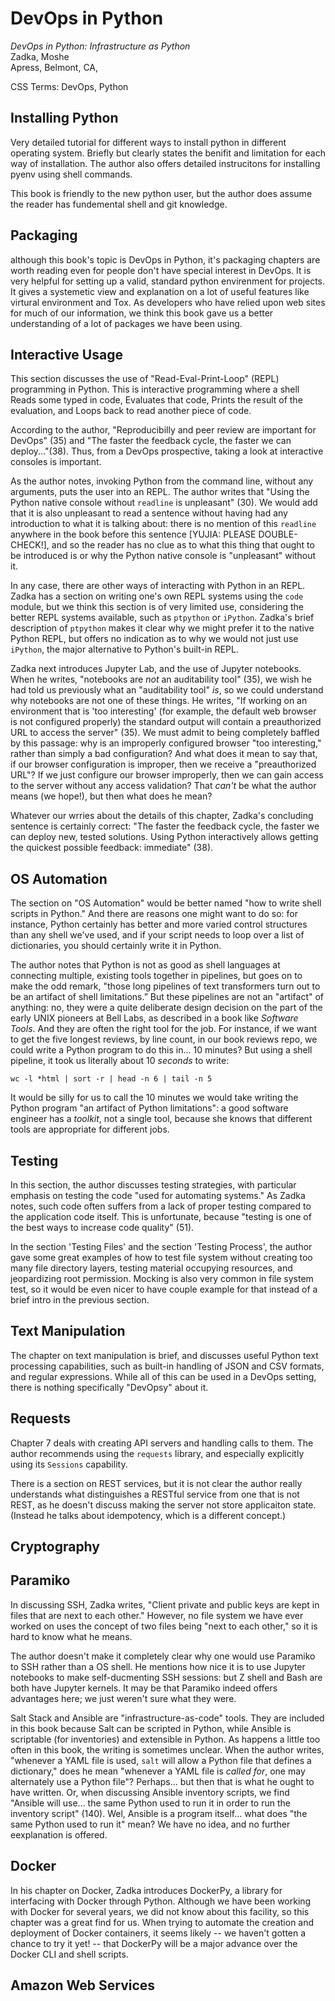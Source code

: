 # DevOps in Python

*DevOps in Python: Infrastructure as Python*  
Zadka, Moshe  
Apress, Belmont, CA, 



CSS Terms: DevOps, Python


## Installing Python

Very detailed tutorial for different ways to install python in different
operating system. Briefly but clearly states the benifit and limitation for
each way of installation. The author also offers detailed instrucitons for
installing pyenv using shell commands.

This book is friendly to the new python user, but the author does assume the
reader has fundemental shell and git knowledge. 

## Packaging

although this book's topic is DevOps in Python, it's packaging chapters are worth
reading even for people don't have special interest in DevOps. It is very helpful
for setting up a valid, standard python envirenment for projects. It gives a
systemetic view and explanation on a lot of useful features like virtural
environment and Tox. As developers who have relied upon
web sites for much of our information, we think this book gave us a
better understanding of a lot of packages we have been using.


## Interactive Usage

This section discusses the use of "Read-Eval-Print-Loop" (REPL) programming in
Python. This is interactive programming where a shell Reads some typed in code,
Evaluates that code, Prints the result of the evaluation, and Loops back to
read another piece of code.

According to the author, "Reproducibilly
and peer review are important for DevOps" (35) and "The faster the feedback
cycle, the faster we can deploy..."(38). Thus, from a DevOps prospective,
taking a look at interactive consoles is important.


As the author notes, invoking Python from the
command line, without any arguments, puts the user into an REPL. The author
writes that "Using the Python native console without `readline` is unpleasant"
(30). We would add that it is also unpleasant to read a sentence without having
had any introduction to what it is talking about: there is no mention of this
`readline` anywhere in the book before this sentence [YUJIA: PLEASE
DOUBLE-CHECK!], and so the reader has no clue as to what this thing that ought
to be introduced is or why the Python native console is "unpleasant" without
it.

In any case, there are other ways of interacting with Python in an REPL. Zadka
has a section on writing one's own REPL systems using the `code` module, but we
think this section is of very limited use, considering the better REPL systems
available, such as `ptpython` or `iPython`. Zadka's brief description of
`ptpython` makes it clear why we might prefer it to the native Python REPL, but
offers no indication as to why we would not just use `iPython`, the major
alternative to Python's built-in REPL.

Zadka next introduces Jupyter Lab, and the use of Jupyter notebooks.
When he writes, "notebooks are *not* an auditability tool" (35), we wish he had
told us previously what an "auditability tool" *is*, so we could understand why
notebooks are not one of these things. He writes, "If working on an environment
that is 'too interesting' (for example, the default web browser is not
configured properly) the standard output will contain a preauthorized URL to
access the server" (35). We must admit to being completely baffled by this
passage: why is an improperly configured browser "too interesting," rather than
simply a bad configuration? And what does it mean to say that, if our browser
configuration is improper, then we receive a "preauthorized URL"? If we just
configure our browser improperly, then we can gain access to the server without
any access validation? That *can't* be what the author means (we hope!), but
then what does he mean?

Whatever our wrries about the details of this chapter, Zadka's concluding
sentence is certainly correct: "The faster the feedback cycle, the faster we
can deploy new, tested solutions. Using Python interactively allows getting the
quickest possible feedback: immediate" (38).

## OS Automation

The section on "OS Automation" would be better named "how to write shell
scripts in Python." And there are reasons one might want to do so: for
instance, Python certainly has better and more varied control structures than
any shell we've used, and if your script needs to loop over a list of
dictionaries, you should certainly write it in Python.

The author notes that Python is not as good as shell languages at connecting
multiple, existing tools together in pipelines, but goes on to make the odd
remark, "those long pipelines of text transformers turn out to
be an artifact of shell limitations.” But these pipelines are not an "artifact"
of anything: no, they were a quite deliberate design decision on the part of
the early UNIX pioneers at Bell Labs, as described in a book like *Software
Tools*. And they are often the right tool for the job. For instance, if we want
to get the five longest reviews, by line count, in our book reviews repo, we
could write a Python program to do this in... 10 minutes? But using a shell
pipeline, it took us literally about 10 *seconds* to write:

`wc -l *html | sort -r | head -n 6 | tail -n 5`

It would be silly for us to call the 10 minutes we would take writing the
Python program "an artifact of Python limitations": a good software engineer
has a *toolkit*, not a single tool, because she knows that different tools are
appropriate for different jobs.


## Testing

In this section, the author discusses testing strategies, with particular
emphasis on testing the code "used for automating systems." As Zadka notes,
such code often suffers from a lack of proper testing compared to the
application code itself. This is unfortunate, because "testing is one of the
best ways to increase code quality" (51).

In the section 'Testing Files' and the section 'Testing Process', the author gave some 
great examples of how to test file system without creating too many file directory layers, 
testing material occupying resources, and jeopardizing root permission. Mocking is also very 
common in file system test, so it would be even nicer to have couple example for that instead 
of a brief intro in the previous section. 


## Text Manipulation

The chapter on text manipulation is brief, and discusses useful Python text
processing capabilities, such as built-in handling of JSON and CSV formats, and
regular expressions. While all of this can be used in a DevOps setting, there
is nothing specifically "DevOpsy" about it.


## Requests

Chapter 7 deals with creating API servers and handling calls to them. The
author recommends using the `requests` library, and especially explicitly using
its `Sessions` capability.

There is a section on REST services, but it is not clear the author really
understands what distinguishes a RESTful service from one that is not REST, as
he doesn't discuss making the server not store applicaiton state.
(Instead he talks about idempotency, which is a different concept.)

## Cryptography



## Paramiko

In discussing SSH, Zadka writes, "Client private and public keys are kept in
files that are next to each other." However, no file system we have ever
worked on uses the concept of two files being "next to each other," so it is
hard to know what he means.

The author doesn't make it completely clear why one would use Paramiko to SSH
rather than a OS shell. He mentions how nice it is to use Jupyter notebooks to
make self-ducmenting SSH sessions: but Z shell and Bash are both have Jupyter
kernels. It may be that Paramiko indeed offers advantages here; we just weren't
sure what they were.

Salt Stack and Ansible are "infrastructure-as-code" tools. They are included in
this book because Salt can be scripted in Python, while Ansible is
scriptable (for inventories) and extensible in Python. As happens a little too
often in this book, the writing is sometimes unclear. When
the author writes, "whenever a YAML file is used, `salt` will allow a Python file
that defines a dictionary," does he mean "whenever a YAML file is
*called for*, one may alternately use a Python file"? Perhaps... but then that
is what he ought to have written. Or, when discussing Ansible inventory
scripts, we find "Ansible will use... the same Python used to run it in order
to run the inventory script" (140). Wel, Ansible is a program itself... what
does "the same Python used to run it" mean? We have no idea, and no further
eexplanation is offered.



## Docker

In his chapter on Docker, Zadka introduces DockerPy, a library for interfacing
with Docker through Python. Although we have been working with Docker for
several years, we did not know about this facility, so this chapter was a great
find for us. When trying to automate the creation and deployment of Docker
containers, it seems likely -- we haven't gotten a chance to try it yet! --
that DockerPy will be a major advance over the Docker CLI and shell scripts.

## Amazon Web Services


